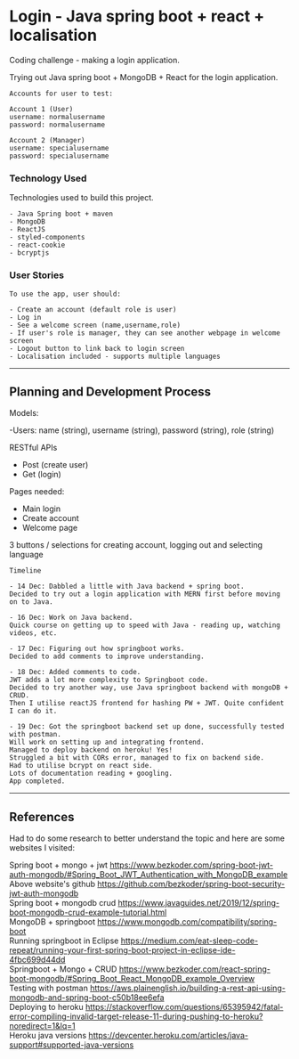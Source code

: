 # Login - Java spring boot + react + localisation

Coding challenge - making a login application.

Trying out Java spring boot + MongoDB + React for the login application.

<!-- Visit the app here: https://login-mern-jwt.herokuapp.com/ -->

```
Accounts for user to test:

Account 1 (User)
username: normalusername
password: normalusername

Account 2 (Manager)
username: specialusername
password: specialusername
```
### Technology Used

Technologies used to build this project.

```
- Java Spring boot + maven
- MongoDB
- ReactJS
- styled-components
- react-cookie
- bcryptjs
```

### User Stories

```
To use the app, user should:

- Create an account (default role is user)
- Log in
- See a welcome screen (name,username,role)
- If user's role is manager, they can see another webpage in welcome screen
- Logout button to link back to login screen
- Localisation included - supports multiple languages

```

---

## Planning and Development Process

Models:

-Users: name (string), username (string), password (string), role (string)

RESTful APIs
- Post (create user)
- Get (login)

Pages needed:
- Main login
- Create account
- Welcome page

3 buttons / selections for creating account, logging out and selecting language

```
Timeline

- 14 Dec: Dabbled a little with Java backend + spring boot.
Decided to try out a login application with MERN first before moving on to Java.

- 16 Dec: Work on Java backend.
Quick course on getting up to speed with Java - reading up, watching videos, etc.

- 17 Dec: Figuring out how springboot works.
Decided to add comments to improve understanding.

- 18 Dec: Added comments to code.
JWT adds a lot more complexity to Springboot code.
Decided to try another way, use Java springboot backend with mongoDB + CRUD.
Then I utilise reactJS frontend for hashing PW + JWT. Quite confident I can do it.

- 19 Dec: Got the springboot backend set up done, successfully tested with postman.
Will work on setting up and integrating frontend.
Managed to deploy backend on heroku! Yes!
Struggled a bit with CORs error, managed to fix on backend side.
Had to utilise bcrypt on react side. 
Lots of documentation reading + googling.
App completed.

```
---

## References

Had to do some research to better understand the topic and here are some websites I visited:

Spring boot + mongo + jwt https://www.bezkoder.com/spring-boot-jwt-auth-mongodb/#Spring_Boot_JWT_Authentication_with_MongoDB_example  
Above website's github https://github.com/bezkoder/spring-boot-security-jwt-auth-mongodb  
Spring boot + mongodb crud https://www.javaguides.net/2019/12/spring-boot-mongodb-crud-example-tutorial.html  
MongoDB + springboot https://www.mongodb.com/compatibility/spring-boot  
Running springboot in Eclipse https://medium.com/eat-sleep-code-repeat/running-your-first-spring-boot-project-in-eclipse-ide-4fbc699d44dd  
Springboot + Mongo + CRUD https://www.bezkoder.com/react-spring-boot-mongodb/#Spring_Boot_React_MongoDB_example_Overview  
Testing with postman https://aws.plainenglish.io/building-a-rest-api-using-mongodb-and-spring-boot-c50b18ee6efa  
Deploying to heroku https://stackoverflow.com/questions/65395942/fatal-error-compiling-invalid-target-release-11-during-pushing-to-heroku?noredirect=1&lq=1  
Heroku java versions https://devcenter.heroku.com/articles/java-support#supported-java-versions  